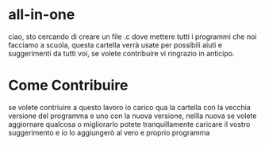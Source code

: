 # all-in-one
ciao, sto cercando di creare un file .c dove mettere tutti i programmi che noi facciamo a scuola, questa cartella verrà usate per possibili aiuti e suggerimenti da tutti voi, se volete contribuire vi ringrazio in anticipo.
# Come Contribuire
se volete contriuire a questo lavoro io carico qua la cartella con la vecchia versione del programma e uno con la nuova versione, nellla nuova se volete aggiornare qualcosa o migliorarlo potete tranquillamente caricare il vostro suggerimento e io lo aggiungerò al vero e proprio programma
